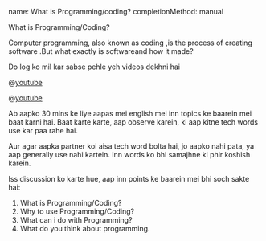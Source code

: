 
name: What is Programming/coding?
completionMethod: manual

What is Programming/Coding?

Computer programming, also known as coding ,is the process of creating software .But what exactly is softwareand how it made?

Do log ko mil kar sabse pehle yeh videos dekhni hai

@[youtube](cKhVupvyhKk)

@[youtube](gqJ33yLHozYss)

Ab aapko 30 mins ke liye aapas mei english mei inn topics ke baarein mei baat karni hai.
Baat karte karte, aap observe karein, ki aap kitne tech words use kar paa rahe hai.

Aur agar aapka partner koi aisa tech word bolta hai, jo aapko nahi pata, ya aap generally use nahi kartein. Inn words ko bhi samajhne ki phir koshish karein.

Iss discussion ko karte hue, aap inn points ke baarein mei bhi soch sakte hai:

1. What is Programming/Coding?
2. Why to use Programming/Coding?
3. What can i do with Programming?
4. What do you think about programming.                                                             
